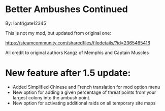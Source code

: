 # Better Ambushes Continued
By: Ionfrigate12345

This is not my mod, but updated from original one:

https://steamcommunity.com/sharedfiles/filedetails/?id=2365465416

All credit to original authors Kangz of Memphis and Captain Muscles


# New feature after 1.5 update:

- Added Simplified Chinese and French translation for mod option menu
- New option for adding a given percentage of threat points from your largest colony into the ambush point.
- New option for activating additional raids on all temporary site maps